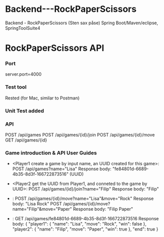 # Backend---RockPaperScissors
Backend - RockPaperScissors (Sten sax påse) Spring Boot/Maven/eclipse, SpringToolSuite4


# RockPaperScissors API

### Port
server.port=4000

### Test tool
Rested (for Mac, similar to Postman)  

### Unit Test added

### API
POST    /api/games
POST    /api/games/{id}/join
POST    /api/games/{id}/move
GET      /api/games/{id}

### Game introduction & API User Guides

* <Player1 create a game by input name, an UUID created for this game>:    
  POST    /api/games?name="Lisa"
  Response body: "fe84801d-6689-4b35-8d3f-166722873516"   (UUID)
  
* <Player2 get the UUID from Player1, and conneted to the game by UUID>: 
  POST    /api/games/{id}/join?name="Filip"
  Response body: "Filip"
  
* <Both of Players give moves by input name and move>:
  POST    /api/games/{id}/move?name="Lisa"&move="Rock"
  Response body: "Lisa Rock"
  POST    /api/games/{id}/move?name="Filip"&move="Paper"
  Response body: "Filip Paper"
  
 * <Players can see the result by input UUID>:
  GET      /api/games/fe84801d-6689-4b35-8d3f-166722873516
  Response body: 
  {
  "player1": {
  "name": "Lisa",
  "move": "Rock",
  "win": false
  },
  "player2": {
  "name": "Filip",
  "move": "Paper",
  "win": true
  },
  "end": true
  }
  
  

